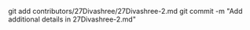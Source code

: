 git add contributors/27Divashree/27Divashree-2.md
git commit -m "Add additional details in 27Divashree-2.md"

